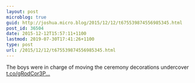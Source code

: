 ```yaml
---
layout: post
microblog: true
guid: http://joshua.micro.blog/2015/12/12/t675539874556985345.html
post_id: 36504
date: 2015-12-12T15:57:11+1100
lastmod: 2019-07-30T17:41:26+1100
type: post
url: /2015/12/12/t675539874556985345.html
---
```

The boys were in charge of moving the ceremony decorations undercover [t.co/gRodCor3P...](https://t.co/gRodCor3PK)

